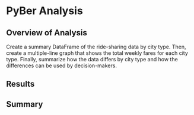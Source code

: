 # PyBer Analysis
## Overview of Analysis
Create a summary DataFrame of the ride-sharing data by city type. Then, create a multiple-line graph that shows the total weekly fares for each city type.  Finally, summarize how the data differs by city type and how the differences can be used by decision-makers.
## Results

## Summary
